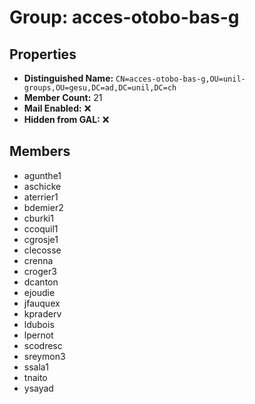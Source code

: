 # Group: acces-otobo-bas-g

## Properties

- **Distinguished Name:** `CN=acces-otobo-bas-g,OU=unil-groups,OU=gesu,DC=ad,DC=unil,DC=ch`
- **Member Count:** 21
- **Mail Enabled:** ❌
- **Hidden from GAL:** ❌

## Members

- agunthe1
- aschicke
- aterrier1
- bdemier2
- cburki1
- ccoquil1
- cgrosje1
- clecosse
- crenna
- croger3
- dcanton
- ejoudie
- jfauquex
- kpraderv
- ldubois
- lpernot
- scodresc
- sreymon3
- ssala1
- tnaito
- ysayad
